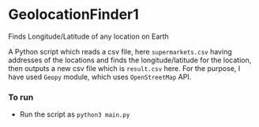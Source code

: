 # GeolocationFinder1
Finds Longitude/Latitude of any location on Earth

A Python script which reads a csv file, here `supermarkets.csv` having addresses of the locations and finds the longitude/latitude for the location, then outputs a new csv file which is `result.csv` here.
For the purpose, I have used `Geopy` module, which uses `OpenStreetMap` API.

### To run
- Run the script as `python3 main.py`
